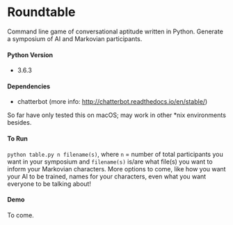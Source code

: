 # Roundtable
Command line game of conversational aptitude written in Python. Generate a symposium of AI and Markovian participants.

#### Python Version
- 3.6.3

#### Dependencies
- chatterbot (more info: http://chatterbot.readthedocs.io/en/stable/)


So far have only tested this on macOS; may work in other \*nix environments besides.

#### To Run
`python table.py n filename(s)`, where `n` = number of total participants you want in your symposium and `filename(s)` is/are what file(s) you want to inform your Markovian characters. More options to come, like how you want your AI to be trained, names for your characters, even what you want everyone to be talking about!

#### Demo
To come.
